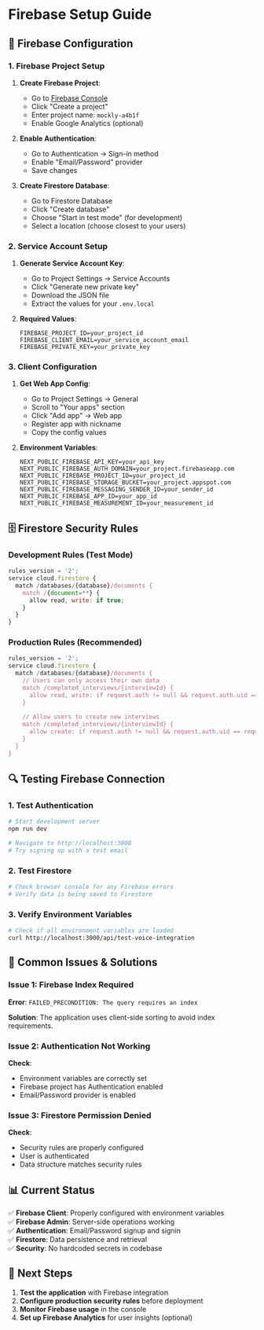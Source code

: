 # Firebase Setup Guide

## 🔧 Firebase Configuration

### 1. Firebase Project Setup

1. **Create Firebase Project**:
   - Go to [Firebase Console](https://console.firebase.google.com)
   - Click "Create a project"
   - Enter project name: `mockly-a4b1f`
   - Enable Google Analytics (optional)

2. **Enable Authentication**:
   - Go to Authentication → Sign-in method
   - Enable "Email/Password" provider
   - Save changes

3. **Create Firestore Database**:
   - Go to Firestore Database
   - Click "Create database"
   - Choose "Start in test mode" (for development)
   - Select a location (choose closest to your users)

### 2. Service Account Setup

1. **Generate Service Account Key**:
   - Go to Project Settings → Service Accounts
   - Click "Generate new private key"
   - Download the JSON file
   - Extract the values for your `.env.local`

2. **Required Values**:
   ```env
   FIREBASE_PROJECT_ID=your_project_id
   FIREBASE_CLIENT_EMAIL=your_service_account_email
   FIREBASE_PRIVATE_KEY=your_private_key
   ```

### 3. Client Configuration

1. **Get Web App Config**:
   - Go to Project Settings → General
   - Scroll to "Your apps" section
   - Click "Add app" → Web app
   - Register app with nickname
   - Copy the config values

2. **Environment Variables**:
   ```env
   NEXT_PUBLIC_FIREBASE_API_KEY=your_api_key
   NEXT_PUBLIC_FIREBASE_AUTH_DOMAIN=your_project.firebaseapp.com
   NEXT_PUBLIC_FIREBASE_PROJECT_ID=your_project_id
   NEXT_PUBLIC_FIREBASE_STORAGE_BUCKET=your_project.appspot.com
   NEXT_PUBLIC_FIREBASE_MESSAGING_SENDER_ID=your_sender_id
   NEXT_PUBLIC_FIREBASE_APP_ID=your_app_id
   NEXT_PUBLIC_FIREBASE_MEASUREMENT_ID=your_measurement_id
   ```

## 🗄️ Firestore Security Rules

### Development Rules (Test Mode)
```javascript
rules_version = '2';
service cloud.firestore {
  match /databases/{database}/documents {
    match /{document=**} {
      allow read, write: if true;
    }
  }
}
```

### Production Rules (Recommended)
```javascript
rules_version = '2';
service cloud.firestore {
  match /databases/{database}/documents {
    // Users can only access their own data
    match /completed_interviews/{interviewId} {
      allow read, write: if request.auth != null && request.auth.uid == resource.data.userId;
    }
    
    // Allow users to create new interviews
    match /completed_interviews/{interviewId} {
      allow create: if request.auth != null && request.auth.uid == request.resource.data.userId;
    }
  }
}
```

## 🔍 Testing Firebase Connection

### 1. Test Authentication
```bash
# Start development server
npm run dev

# Navigate to http://localhost:3000
# Try signing up with a test email
```

### 2. Test Firestore
```bash
# Check browser console for any Firebase errors
# Verify data is being saved to Firestore
```

### 3. Verify Environment Variables
```bash
# Check if all environment variables are loaded
curl http://localhost:3000/api/test-voice-integration
```

## 🚨 Common Issues & Solutions

### Issue 1: Firebase Index Required
**Error**: `FAILED_PRECONDITION: The query requires an index`

**Solution**: The application uses client-side sorting to avoid index requirements.

### Issue 2: Authentication Not Working
**Check**:
- Environment variables are correctly set
- Firebase project has Authentication enabled
- Email/Password provider is enabled

### Issue 3: Firestore Permission Denied
**Check**:
- Security rules are properly configured
- User is authenticated
- Data structure matches security rules

## 📊 Current Status

✅ **Firebase Client**: Properly configured with environment variables  
✅ **Firebase Admin**: Server-side operations working  
✅ **Authentication**: Email/Password signup and signin  
✅ **Firestore**: Data persistence and retrieval  
✅ **Security**: No hardcoded secrets in codebase  

## 🎯 Next Steps

1. **Test the application** with Firebase integration
2. **Configure production security rules** before deployment
3. **Monitor Firebase usage** in the console
4. **Set up Firebase Analytics** for user insights (optional)
